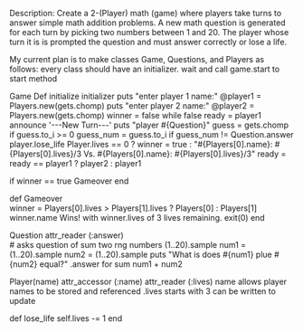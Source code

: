 Description:
Create a 2-(Player) math (game) where players take turns to answer simple math addition problems. A new math question is generated for each turn by picking two numbers between 1 and 20. The player whose turn it is is prompted the question and must answer correctly or lose a life.

My current plan is to make classes Game, Questions, and Players as follows:
every class should have an initializer.
wait and call game.start to start method


Game
  Def initialize initializer
    puts "enter player 1 name:"
    @player1 = Players.new(gets.chomp)
    puts "enter player 2 name:"
    @player2 = Players.new(gets.chomp)
  winner = false
  while false
  ready = player1      
      announce '---New Turn---'
      puts "player #{Question}"
      guess = gets.chomp
      if guess.to_i >= 0
        guess_num = guess.to_i
      if guess_num != Question.answer
      player.lose_life
      Player.lives == 0 ? winner = true : 
        "#{Players[0].name}: #{Players[0].lives}/3 Vs. #{Players[0].name}: #{Players[0].lives}/3"
        ready = ready == player1 ? player2 : player1

  if winner == true
  Gameover
  end

  def Gameover  
    winner = Players[0].lives > Players[1].lives ? Players[0] : Players[1]
    winner.name Wins! with winner.lives of 3 lives remaining.
    exit(0)
  end
    
Question 
  attr_reader (:answer)      
    # asks question of sum two rng numbers (1..20).sample
    num1 = (1..20).sample
    num2 = (1..20).sample
  puts "What is does #{num1} plue #{num2} equal?"
  .answer for sum 
    num1 + num2

Player(name)
    attr_accessor (:name)
    attr_reader (:lives)
  name
    allows player names to be stored and referenced
  .lives
    starts with 3 can be written to update
  
  def lose_life
    self.lives -= 1
  end

